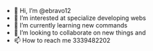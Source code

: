 - 👋 Hi, I’m @ebravo12
- 👀 I’m interested at specialize developing webs 
- 🌱 I’m currently learning new commands
- 💞️ I’m looking to collaborate on new things and 
- 📫 How to reach me 3339482202

<!---
ebravo12/ebravo12 is a ✨ special ✨ repository because its `README.md` (this file) appears on your GitHub profile.
You can click the Preview link to take a look at your changes.
--->
